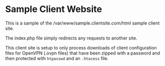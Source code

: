 # Sample Client Website

This is a sample of the /var/www/sample.clientsite.com/html sample client site.

The index.php file simply redirects any requests to another site.  

This client site is setup to only process downloads of client configuration files for OpenVPN (.ovpn files) that have been zipped with a password and then protected with ```htpasswd``` and an ```.htacess``` file.
